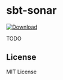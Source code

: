 sbt-sonar
=========

[ ![Download](https://api.bintray.com/packages/wiill/sbt-plugins/sbt-sonar/images/download.svg) ](https://bintray.com/wiill/sbt-plugins/sbt-sonar/_latestVersion)

TODO

License
-------

MIT License
